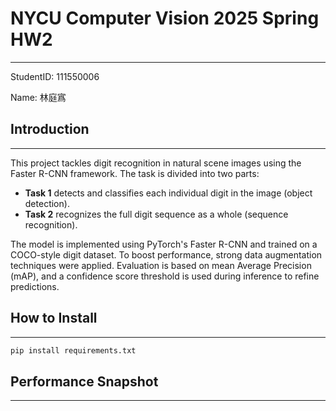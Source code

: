 # NYCU Computer Vision 2025 Spring HW2

---

StudentID: 111550006

Name: 林庭寪

## Introduction

---

This project tackles digit recognition in natural scene images using the Faster R-CNN framework. The task is divided into two parts:

* **Task 1** detects and classifies each individual digit in the image (object detection).
* **Task 2** recognizes the full digit sequence as a whole (sequence recognition).

The model is implemented using PyTorch's Faster R-CNN and trained on a COCO-style digit dataset. To boost performance, strong data augmentation techniques were applied. Evaluation is based on mean Average Precision (mAP), and a confidence score threshold is used during inference to refine predictions.

## How to Install

---

```bash
pip install requirements.txt
```

## Performance Snapshot

---
